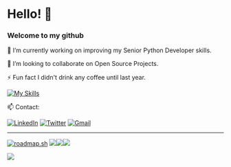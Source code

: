 # Hello! 🚀
<h3>Welcome to my github</h3>
<p>🔭 I’m currently working on improving my Senior Python Developer skills.</p>
<p>👯 I’m looking to collaborate on Open Source Projects.</p>
<p>⚡ Fun fact I didn't drink any coffee until last year.</p>

[![My Skills](https://skillicons.dev/icons?i=py,flask,mysql,aws,postman,vscode)](https://skillicons.dev)

<p>📫 Contact:</p>

[![LinkedIn](https://img.shields.io/badge/LinkedIn-0077B5?style=for-the-badge&logo=linkedin&logoColor=white)](https://linkedin.com/in/rafael13es)
[![Twitter](https://img.shields.io/badge/Twitter-1DA1F2?style=for-the-badge&logo=twitter&logoColor=white)](https://twitter.com/rafael13_es) 
[![Gmail](https://img.shields.io/badge/Gmail-D14836?style=for-the-badge&logo=gmail&logoColor=white)](mailto:rafael13es@gmail.com)

<hr>
<a href="https://roadmap.sh"><img src="https://api.roadmap.sh/v1-badge/wide/64e2c491ced78d2935332b1d?variant=dark" alt="roadmap.sh"/></a>
<img src="https://github-readme-stats.vercel.app/api?username=Rafael13es&show_icons=true&layout=compact&theme=dark"/><img src="https://github-readme-streak-stats.herokuapp.com/?user=Rafael13es&theme=dark"/><img src="https://github-readme-stats.vercel.app/api/top-langs?username=Rafael13es&layout=compact&theme=dark"/>

[![](https://visitcount.itsvg.in/api?id=Rafael13es&icon=5&color=12)](https://visitcount.itsvg.in)
